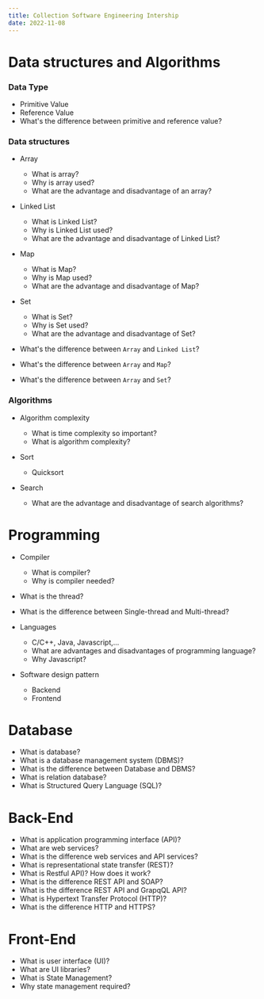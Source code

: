 ```yaml
---
title: Collection Software Engineering Intership
date: 2022-11-08
---
```


# Data structures and Algorithms

### Data Type

- Primitive Value
- Reference Value
- What's the difference between primitive and reference value?

### Data structures

- Array

  - What is array?
  - Why is array used?
  - What are the advantage and disadvantage of an array?

- Linked List

  - What is Linked List?
  - Why is Linked List used?
  - What are the advantage and disadvantage of Linked List?

- Map

  - What is Map?
  - Why is Map used?
  - What are the advantage and disadvantage of Map?

- Set

  - What is Set?
  - Why is Set used?
  - What are the advantage and disadvantage of Set?

- What's the difference between `Array` and `Linked List`?
- What's the difference between `Array` and `Map`?
- What's the difference between `Array` and `Set`?

### Algorithms

- Algorithm complexity

  - What is time complexity so important?
  - What is algorithm complexity?

- Sort

  - Quicksort

- Search
  - What are the advantage and disadvantage of search algorithms?

# Programming

- Compiler

  - What is compiler?
  - Why is compiler needed?

- What is the thread?

- What is the difference between Single-thread and Multi-thread?

- Languages

  - C/C++, Java, Javascript,...
  - What are advantages and disadvantages of programming language?
  - Why Javascript?

- Software design pattern
  - Backend
  - Frontend

# Database

- What is database?
- What is a database management system (DBMS)?
- What is the difference between Database and DBMS?
- What is relation database?
- What is Structured Query Language (SQL)?

# Back-End

- What is application programming interface (API)?
- What are web services?
- What is the difference web services and API services?
- What is representational state transfer (REST)?
- What is Restful API)? How does it work?
- What is the difference REST API and SOAP?
- What is the difference REST API and GrapqQL API?
- What is Hypertext Transfer Protocol (HTTP)?
- What is the difference HTTP and HTTPS?

# Front-End

- What is user interface (UI)?
- What are UI libraries?
- What is State Management?
- Why state management required?
